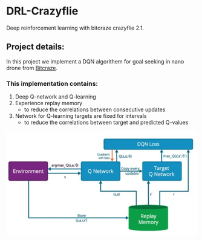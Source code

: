# DRL-Crazyflie
Deep reinforcement learning with bitcraze crazyflie 2.1.

## Project details:
In this project we implement a DQN algorithem for goal seeking in nano drone from [Bitcraze](https://www.bitcraze.io).

### This implementation contains:

1. Deep Q-network and Q-learning
2. Experience replay memory
    - to reduce the correlations between consecutive updates
3. Network for Q-learning targets are fixed for intervals
    - to reduce the correlations between target and predicted Q-values
    
![DRL-Crazyflie](docs/DQN_flow_chart.jpeg)
